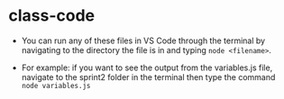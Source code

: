 # class-code

- You can run any of these files in VS Code through the terminal by navigating to the directory the file is in and typing `node <filename>`. 

- For example: if you want to see the output from the variables.js file, navigate to the sprint2 folder in the terminal then type the command `node variables.js`